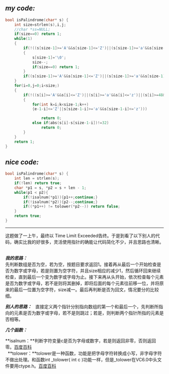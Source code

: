 ***my code:***
--------
```c
bool isPalindrome(char* s) {
    int size=strlen(s),i,j;
    //char *ss=NULL;
    if(size==0) return 1;
    while(1)
    {
        if(!((s[size-1]>='A'&&s[size-1]<='Z')||(s[size-1]>='a'&&s[size-1]<='z')||(s[size-1]>=48&&s[size-1]<=57)))
        {
            s[size-1]='\0';
            size--;
            if(size==0) return 1;
        }
        if((s[size-1]>='A'&&s[size-1]<='Z')||(s[size-1]>='a'&&s[size-1]<='z')||(s[size-1]>=48&&s[size-1]<=57)) break;
    }
    for(i=0,j=0;i<size;)
    {
        if(!((s[i]>='A'&&s[i]<='Z')||(s[i]>='a'&&s[i]<='z')||(s[i]>=48&&s[i]<=57))) 
        {
            for(int k=i;k<size-1;k++)
            {e-1-i]<='Z'||s[size-1-i]>='a'&&s[size-1-i]<='z')))

                return 0;
            else if(abs(s[i]-s[size-1-i])!=32)
                return 0;
        }
    }
    return 1;
}
```
***nice code:***
---------
```c
bool isPalindrome(char* s) {
    int len = strlen(s);
    if(!len) return true;
    char *p1 = s, *p2 = s + len - 1;
    while(p1 < p2){
        if(!isalnum(*p1)){p1++;continue;}
        if(!isalnum(*p2)){p2--;continue;}
        if((*p1++) != tolower(*p2--)) return false;
    }
    return true;
}
```
*****************
这题做了一上午，最终以	Time Limit Exceeded告终。于是到看了以下别人的代码，确实比我的好很多，灵活使用指针的确能让代码简化不少，并且思路也清晰。   

***我的思路：***  
先判断数组是否为空，若为空，按题目要求返回1。接着再从最后一个开始检查是否为数字或字母，若是则置为空字符，并且size相应的减少1，然后循环回来继续检查，直到最后一个变为数字或字母为止。接下来再从头开始，依次检查每个元素是否为数字或字母，若不是则将其删掉，即将后面的每个元素往前移一位，并将原来的最后一位置为空字符，size减一。最后再判断是否为回文，情况要分的比较细。   

***别人的思路：***   
直接定义两个指针分别指向数组的第一个和最后一个，先判断所指向的元素是否为数字或字母，若不是则跳过；若是，则判断两个指针所指的元素是否相等。   

***几个函数：***   

**isalnum：**判断字符变量c是否为字母或数字，若是则返回非零，否则返回零。[百度百科](https://baike.baidu.com/item/isalnum/387328?fr=aladdin)<br>   **tolower：**tolower是一种函数，功能是把字母字符转换成小写，非字母字符不做出处理。和函数int _tolower( int c )功能一样，但是_tolower在VC6.0中头文件要用ctype.h。[百度百科](https://baike.baidu.com/item/tolower/6389989?fr=aladdin)
